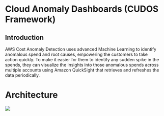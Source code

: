 # Cloud Anomaly Dashboards (CUDOS Framework)

## Introduction

AWS Cost Anomaly Detection uses advanced Machine Learning to identify anomalous spend and root causes, empowering the customers to take action quickly. To make it easier for them to identify any sudden spike in the spends, they can visualize the insights into those anomalous spends across multiple accounts using Amazon QuickSight that retrieves and refreshes the data periodically.


# Architecture

![](/Images/Arc.png)


